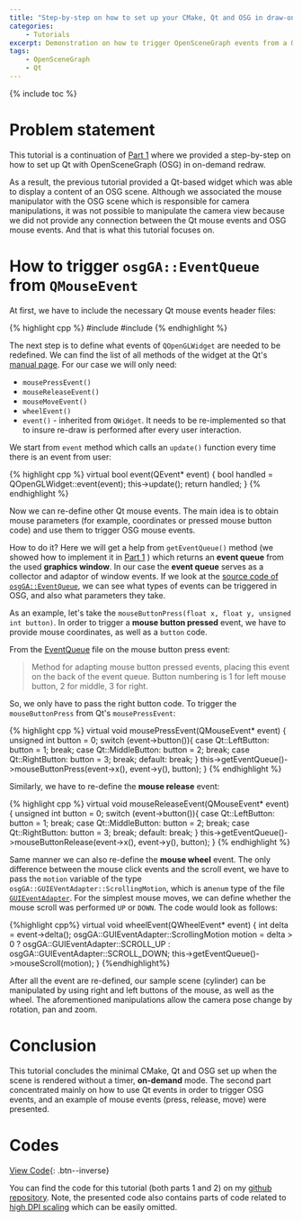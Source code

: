 ```yaml
---
title: "Step-by-step on how to set up your CMake, Qt and OSG in draw-on-demand mode (Part 2)"
categories: 
    - Tutorials
excerpt: Demonstration on how to trigger OpenSceneGraph events from a Qt widget on example of mouse pressed button.
tags: 
    - OpenSceneGraph 
    - Qt
---
```


{% include toc %}

# Problem statement

This tutorial is a continuation of [Part 1](http://vicrucann.github.io/tutorials/cmake-qt-osg-1/) where we provided a step-by-step on how to set up Qt with OpenSceneGraph (OSG) in on-demand redraw. 

As a result, the previous tutorial provided a Qt-based widget which was able to display a content of an OSG scene. Although we associated the mouse manipulator with the OSG scene which is responsible for camera manipulations, it was not possible to manipulate the camera view because we did not provide any connection between the Qt mouse events and OSG mouse events. And that is what this tutorial focuses on.

# How to trigger `osgGA::EventQueue` from `QMouseEvent` 

At first, we have to include the necessary Qt mouse events header files:

{% highlight cpp %}
#include <QMouseEvent>
#include <QWheelEvent>
{% endhighlight %}

The next step is to define what events of `QOpenGLWidget` are needed to be redefined. We can find the list of all methods of the widget at the Qt's [manual page](http://doc.qt.io/qt-5/qopenglwidget-members.html). For our case we will only need:

* `mousePressEvent()`
* `mouseReleaseEvent()`
* `mouseMoveEvent()`
* `wheelEvent()`
* `event()` - inherited from `QWidget`. It needs to be re-implemented so that to insure re-draw is performed after every user interaction.

We start from `event` method which calls an `update()` function every time there is an event from user:

{% highlight cpp %}
virtual bool event(QEvent* event)
{
      bool handled = QOpenGLWidget::event(event);
      this->update();
      return handled;
}
{% endhighlight %}

Now we can re-define other Qt mouse events. The main idea is to obtain mouse parameters (for example, coordinates or pressed mouse button code) and use them to trigger OSG mouse events. 

How to do it? Here we will get a help from `getEventQueue()` method (we showed how to implement it in [Part 1](http://vicrucann.github.io/tutorials/cmake-qt-osg-1/) ) which returns an **event queue** from the used **graphics window**. In our case the **event queue** serves as a collector and adaptor of window events. If we look at the [source code
of `osgGA::EventQueue`](https://github.com/openscenegraph/osg/blob/master/include/osgGA/EventQueue), we can see what types of events can be triggered in OSG, and also what parameters they take. 

As an example, let's take the `mouseButtonPress(float x, float y, unsigned int button)`. In order to trigger a **mouse button pressed** event, we have to provide mouse coordinates, as well as a `button` code.

From the [EventQueue](https://github.com/openscenegraph/OpenSceneGraph/blob/master/include/osgGA/EventQueue) file on the mouse button press event:

>  Method for adapting mouse button pressed events, placing this event on the back of the event queue. Button numbering is 1 for left mouse button, 2 for middle, 3 for right.

So, we only have to pass the right button code. To trigger the `mouseButtonPress` from Qt's `mousePressEvent`:

{% highlight cpp %}
virtual void mousePressEvent(QMouseEvent* event)
  {
      unsigned int button = 0;
      switch (event->button()){
      case Qt::LeftButton:
          button = 1;
          break;
      case Qt::MiddleButton:
          button = 2;
          break;
      case Qt::RightButton:
          button = 3;
          break;
      default:
          break;
      }
      this->getEventQueue()->mouseButtonPress(event->x(), event->y(), button);
  }
{% endhighlight %}

Similarly, we have to re-define the **mouse release** event:

{% highlight cpp %} 
virtual void mouseReleaseEvent(QMouseEvent* event)
  {
      unsigned int button = 0;
      switch (event->button()){
      case Qt::LeftButton:
          button = 1;
          break;
      case Qt::MiddleButton:
          button = 2;
          break;
      case Qt::RightButton:
          button = 3;
          break;
      default:
          break;
      }
      this->getEventQueue()->mouseButtonRelease(event->x(), event->y(), button);
  }
{% endhighlight %}

Same manner we can also re-define the **mouse wheel** event. The only difference between the mouse click events and the scroll event, we have to pass the `motion` variable of the type `osgGA::GUIEVentAdapter::ScrollingMotion`, which is an`enum` type of the file [`GUIEventAdapter`](https://github.com/openscenegraph/OpenSceneGraph/blob/master/include/osgGA/GUIEventAdapter). For the simplest mouse moves, we can define whether the mouse scroll was performed `UP` or `DOWN`. The code would look as follows:

{%highlight cpp%}
virtual void wheelEvent(QWheelEvent* event)
  {
      int delta = event->delta();
      osgGA::GUIEventAdapter::ScrollingMotion motion = delta > 0 ?
                  osgGA::GUIEventAdapter::SCROLL_UP : osgGA::GUIEventAdapter::SCROLL_DOWN;
      this->getEventQueue()->mouseScroll(motion);
  }
{%endhighlight%}

After all the event are re-defined, our sample scene (cylinder) can be manipulated by using right and left buttons of the mouse, as well as the wheel. The aforementioned manipulations allow the camera pose change by rotation, pan and zoom.

# Conclusion

This tutorial concludes the minimal CMake, Qt and OSG set up when the scene is rendered without a timer, **on-demand** mode. The second part concentrated mainly on how to use Qt events in order to trigger OSG events, and an example of mouse events (press, release, move) were presented. 

# Codes

[View Code](https://github.com/vicrucann/QtOSG-hello){: .btn--inverse}

You can find the code for this tutorial (both parts 1 and 2) on my [github repository](https://github.com/vicrucann/QtOSG-hello). Note, the presented code also contains parts of code related to [high DPI scaling](http://vicrucann.github.io/tutorials/osg-qt-high-dpi/) which can be easily omitted.

 
